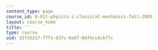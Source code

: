 ```yaml
---
content_type: page
course_id: 8-01l-physics-i-classical-mechanics-fall-2005
layout: course_home
title: ''
type: course
uid: 31f16217-f7f1-637c-6a6f-8df4cc4cb77c
---
```

